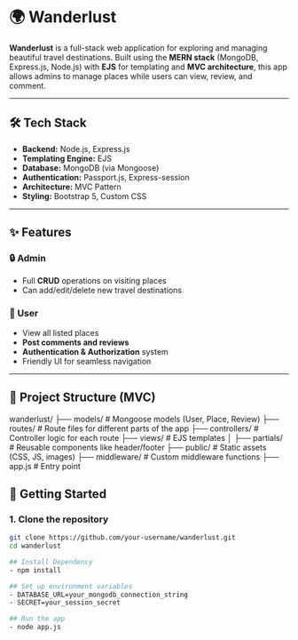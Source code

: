 # 🌍 Wanderlust

**Wanderlust** is a full-stack web application for exploring and managing beautiful travel destinations. Built using the **MERN stack** (MongoDB, Express.js, Node.js) with **EJS** for templating and **MVC architecture**, this app allows admins to manage places while users can view, review, and comment.

---

## 🛠️ Tech Stack

- **Backend:** Node.js, Express.js  
- **Templating Engine:** EJS  
- **Database:** MongoDB (via Mongoose)  
- **Authentication:** Passport.js, Express-session  
- **Architecture:** MVC Pattern  
- **Styling:** Bootstrap 5, Custom CSS  

---

## ✨ Features

### 🔒 Admin
- Full **CRUD** operations on visiting places
- Can add/edit/delete new travel destinations

### 👥 User
- View all listed places
- **Post comments and reviews**
- **Authentication & Authorization** system
- Friendly UI for seamless navigation

---

## 📁 Project Structure (MVC)

wanderlust/
├── models/ # Mongoose models (User, Place, Review)
├── routes/ # Route files for different parts of the app
├── controllers/ # Controller logic for each route
├── views/ # EJS templates
│ ├── partials/ # Reusable components like header/footer
├── public/ # Static assets (CSS, JS, images)
├── middleware/ # Custom middleware functions
├── app.js # Entry point

## 🚀 Getting Started

### 1. Clone the repository
```bash
git clone https://github.com/your-username/wanderlust.git
cd wanderlust

## Install Dependency
- npm install

## Set up environment variables
- DATABASE_URL=your_mongodb_connection_string
- SECRET=your_session_secret

## Run the app
- node app.js
